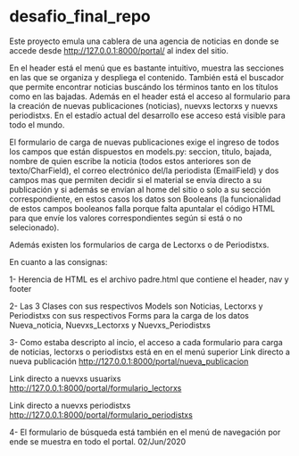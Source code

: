 # desafio_final_repo

Este proyecto emula una cablera de una agencia de noticias en donde se accede desde http://127.0.0.1:8000/portal/ al index del sitio.

En el header está el menú que es bastante intuitivo, muestra las secciones en las que se organiza y despliega el contenido.
También está el buscador que permite encontrar noticias buscándo los términos tanto en los títulos como en las bajadas.
Además en el header está el acceso al formulario para la creación de nuevas publicaciones (noticias), nuevxs lectorxs y nuevxs periodistxs.
En el estadío actual del desarrollo ese acceso está visible para todo el mundo.

El formulario de carga de nuevas publicaciones exige el ingreso de todos los campos que están dispuestos en models.py: seccion, titulo, bajada,
nombre de quien escribe la noticia (todos estos anteriores son de texto/CharField), el correo electrónico del/la periodista (EmailField) y dos
campos mas que permiten decidir si el material se envía directo a su publicación y si además se envían al home del sitio o solo a su sección
correspondiente, en estos casos los datos son Booleans (la funcionalidad de estos campos booleanos falla porque falta apuntalar el código HTML
para que envíe los valores correspondientes según si está o no selecionado).

Además existen los formularios de carga de Lectorxs o de Periodistxs.

En cuanto a las consignas:

1- Herencia de HTML es el archivo padre.html que contiene el header, nav y footer

2- Las 3 Clases con sus respectivos Models son Noticias, Lectorxs y Periodistxs con sus respectivos Forms para la carga de los datos Nueva_noticia,
Nuevxs_Lectorxs y Nuevxs_Periodistxs

3- Como estaba descripto al incio, el acceso a cada formulario para carga de noticias, lectorxs o periodistxs está en en el menú superior
Link directo a nueva publicación
http://127.0.0.1:8000/portal/nueva_publicacion

Link directo a nuevxs usuarixs
http://127.0.0.1:8000/portal/formulario_lectorxs

Link directo a nuevxs periodistxs
http://127.0.0.1:8000/portal/formulario_periodistxs

4- El formulario de búsqueda está también en el menú de navegación por ende se muestra en todo el portal.
02/Jun/2020

